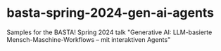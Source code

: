 # basta-spring-2024-gen-ai-agents
Samples for the BASTA! Spring 2024 talk "Generative AI: LLM-basierte Mensch-Maschine-Workflows – mit interaktiven Agents"
